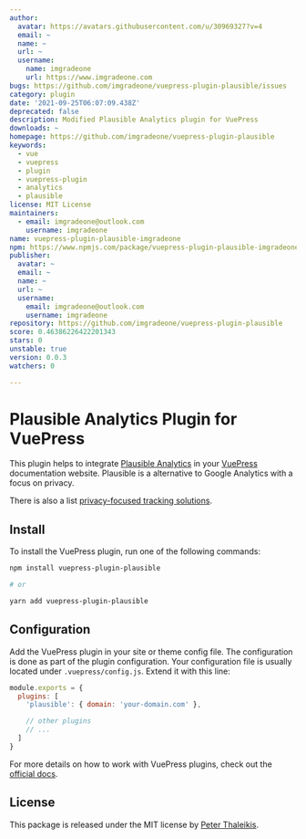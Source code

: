 ```yaml
---
author:
  avatar: https://avatars.githubusercontent.com/u/30969327?v=4
  email: ~
  name: ~
  url: ~
  username:
    name: imgradeone
    url: https://www.imgradeone.com
bugs: https://github.com/imgradeone/vuepress-plugin-plausible/issues
category: plugin
date: '2021-09-25T06:07:09.438Z'
deprecated: false
description: Modified Plausible Analytics plugin for VuePress
downloads: ~
homepage: https://github.com/imgradeone/vuepress-plugin-plausible
keywords:
  - vue
  - vuepress
  - plugin
  - vuepress-plugin
  - analytics
  - plausible
license: MIT License
maintainers:
  - email: imgradeone@outlook.com
    username: imgradeone
name: vuepress-plugin-plausible-imgradeone
npm: https://www.npmjs.com/package/vuepress-plugin-plausible-imgradeone
publisher:
  avatar: ~
  email: ~
  name: ~
  url: ~
  username:
    email: imgradeone@outlook.com
    username: imgradeone
repository: https://github.com/imgradeone/vuepress-plugin-plausible
score: 0.46386226422201343
stars: 0
unstable: true
version: 0.0.3
watchers: 0

---
```


# Plausible Analytics Plugin for VuePress

This plugin helps to integrate [Plausible Analytics](https://plausible.io/) in your [VuePress](https://vuepress.vuejs.org/) documentation website. Plausible is a alternative to Google Analytics with a focus on privacy.

There is also a list [privacy-focused tracking solutions](https://github.com/spekulatius/awesome-privacy-friendly-web-analytics).


## Install

To install the VuePress plugin, run one of the following commands:

```sh
npm install vuepress-plugin-plausible

# or

yarn add vuepress-plugin-plausible
```


## Configuration

Add the VuePress plugin in your site or theme config file. The configuration is done as part of the plugin configuration. Your configuration file is usually located under `.vuepress/config.js`. Extend it with this line:

```js
module.exports = {
  plugins: [
    'plausible': { domain: 'your-domain.com' },

    // other plugins
    // ...
  ]
}
```

For more details on how to work with VuePress plugins, check out the [official docs](https://vuepress.vuejs.org/plugin/using-a-plugin.html).


## License

This package is released under the MIT license by [Peter Thaleikis](https://peterthaleikis.com).
